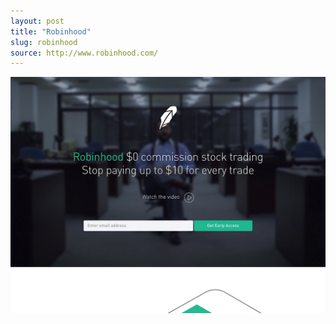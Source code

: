 ```yaml
---
layout: post
title: "Robinhood"
slug: robinhood
source: http://www.robinhood.com/
---
```


<img src="/assets/img/screenshots/robinhood.jpg">
